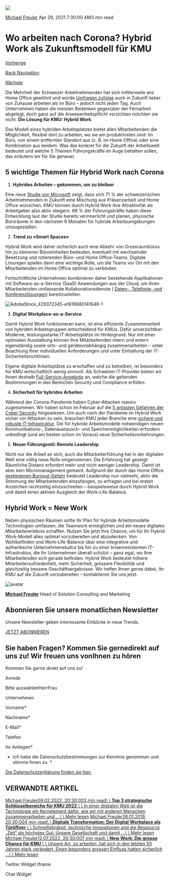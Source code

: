 ![](https://25917640.fs1.hubspotusercontent-eu1.net/hub/25917640/hubfs/Imported_Blog_Media/AdobeStock_429372345-e1619680141646-1.jpeg?width=300&name=AdobeStock_429372345-e1619680141646-1.jpeg)

[Michael Freuler](https://blog.dinotronic.ch/author/michael-freuler) Apr 29, 2021 7:30:00 AM3 min read

# Wo arbeiten nach Corona? Hybrid Work als Zukunftsmodell für KMU

[Vorherige](https://blog.dinotronic.ch/blog/cyber-security/public-wlan-wie-sicher-sind-meine-daten)

[Back Navigation](https://blog.dinotronic.ch/)

[Nächste](https://blog.dinotronic.ch/blog/trends-en/wie-arbeiten-wir-nach-corona-tipps-fuer-flexwork-und-remote-leadership)

Die Mehrheit der Schweizer Arbeitnehmenden hat sich mittlerweile ans Home Office gewöhnt und würde [Umfragen zufolge](https://www.bluewin.ch/de/news/wirtschaft-boerse/angestellte-wollen-ins-buero-zurueck-aber-nicht-jeden-tag-643680.html) auch in Zukunft lieber von Zuhause arbeiten als im Büro – jedoch nicht jeden Tag. Auch Unternehmen haben die meisten Bedenken gegenüber der Fernarbeit abgelegt, doch ganz auf die Anwesenheitspflicht verzichten möchten sie nicht. **Die Lösung für KMU: Hybrid Work**.

Das Modell eines hybriden Arbeitsplatzes bietet allen Mitarbeitenden die Möglichkeit, flexibel dort zu arbeiten, wo sie am produktivsten sind: Im Büro, von einem entfernten Standort aus (z. B. im Home Office) oder eine Kombination aus beidem. Was das konkret für die Zukunft der Arbeitswelt bedeutet und welche 5 Themen Führungskräfte im Auge behalten sollen, das erläutern wir für Sie genauer.

## 5 wichtige Themen für Hybrid Work nach Corona

1. **Hybrides Arbeiten – gekommen, um zu bleiben**

Eine neue [Studie von Microsoft](https://news.microsoft.com/de-ch/2021/04/06/microsoft-studie-so-veraendert-sich-die-arbeitswelt-in-der-schweiz/) zeigt, dass sich 71 % der schweizerischen Arbeitnehmenden in Zukunft eine Mischung aus Präsenzarbeit und Home Office wünschen. KMU können durch Hybrid Work ihre Attraktivität als Arbeitgeber also aktiv steigern. 66 % der Führungskräfte haben diese Entwicklung laut der Studie bereits verinnerlicht und planen, physische Büroräume in den nächsten 6 Monaten für hybride Arbeitsumgebungen umzugestalten.

2. **Trend zu «Smart Spaces»**

Hybrid Work wird daher sicherlich auch eine Abkehr von Grossraumbüros hin zu kleineren Büroeinheiten bedeuten, eventuell mit wechselnder Besetzung und rotierenden Büro‑ und Home Office-Teams. Digitale Lösungen spielen dann eine wichtige Rolle, um die Teams vor Ort mit den Mitarbeitenden im Home Office optimal zu verbinden.

Fortschrittliche Unternehmen kombinieren daher bestehende Applikationen mit Software-as-a-Service (SaaS) Anwendungen aus der Cloud, um ihren Mitarbeitenden umfassende Kollaborationsdienste ( [Daten-, Telefonie- und Konferenzlösungen](https://www.dinotronic.ch/teams-telefonie/)) bereitzustellen.

![AdobeStock_429372345-e1619680141646-1](https://blog.dinotronic.ch/hs-fs/hubfs/Imported_Blog_Media/AdobeStock_429372345-e1619680141646-1.jpeg?width=787&height=493&name=AdobeStock_429372345-e1619680141646-1.jpeg)

3. **Digital Workplace-as-a-Service**

Damit Hybrid Work funktionieren kann, ist eine effiziente Zusammenarbeit von hybriden Arbeitsgruppen entscheidend für KMUs. Dafür unverzichtbar: Moderne, leistungsstarke IT-Arbeitsplätze im Hintergrund. Nur mit einer optimalen Ausstattung können Ihre Mitarbeitenden intern und extern eigenständig sowie orts- und geräteunabhängig zusammenarbeiten – unter Beachtung Ihrer individuellen Anforderungen und unter Einhaltung der IT-Sicherheitsrichtlinien.

Eigene digitale Arbeitsplätze zu erschaffen und zu betreiben, ist besonders für KMU wirtschaftlich wenig sinnvoll. Als Schweizer IT-Provider bieten wir Ihnen deshalb [Full-Service-Angebote](https://www.dinotronic.ch/digital-workplace/managed-workplace-service/) an, welche die geltenden Bestimmungen in den Bereichen Security und Compliance erfüllen.

4. **Sicherheit für hybrides Arbeiten**

Während der Corona-Pandemie haben Cyber-Attacken massiv zugenommen. Wir haben schon im Februar auf die [5 grössten Gefahren der Cyber Security](https://www.dinotronic.ch/blog/cyber-security/5-cyber-security-trends-gefahren-die-kmu-2021-erkennen-muessen/) hingewiesen. Um auch nach der Pandemie im Hybrid Work sicher vor Attacken zu sein, brauchen KMU jeder Branche eine [sichere und robuste IT-Infrastruktur](https://www.dinotronic.ch/cyber-security/). Die für hybride Arbeitsmodelle notwendigen neuen Kommunikations-, Datenaustausch- und Speichermöglichkeiten erfordern unbedingt (und am besten schon im Voraus) neue Sicherheitsvorkehrungen.

5. **Neuer Führungsstil: Remote Leadership**

Nicht nur die Arbeit an sich, auch die Mitarbeiterführung hat in der digitalen Welt eine völlig neue Rolle eingenommen. Die Erfahrung hat gezeigt: Räumliche Distanz erfordert mehr und nicht weniger Leadership. Damit ist aber kein Micromanagement gemeint. Aufgrund der durch das Home Office [gestiegenen Burnout-Gefahr](https://www.basicthinking.de/blog/2020/04/22/burnout-corona-home-office/) bedeutet Leadership nun vielmehr, aktiv die Stimmung der Mitarbeitenden einzufangen, zu erfragen und bei ersten Anzeichen rechtzeitig einzuschreiten – beispielsweise durch Hybrid Work und damit einen aktiven Ausgleich der Work-Life-Balance.

## Hybrid Work ­­= New Work

Neben physischen Räumen sollte Ihr Plan für hybride Arbeitsmodelle Technologien umfassen, die Teamwork ermöglichen und ein neues digitales Mitarbeitererlebnis schaffen.‎ Nutzen Sie jetzt Ihre Chance, um für Ihr Hybrid Work-Modell alles optimal vorzubereiten und abzudecken: Von Wohlbefinden und Work-Life-Balance über eine integrative und authentische Unternehmenskultur bis hin zu einer krisenresistenten IT-Infrastruktur, die Ihr Unternehmen überall schützt – ganz egal, wo Ihre Mitarbeitenden sich gerade befinden. Hybrid Work bedeutet höhere Mitarbeiterzufriedenheit, mehr Sicherheit, grössere Flexibilität und gleichzeitig bessere Geschäftsergebnisse. Wir helfen Ihnen gerne dabei, Ihr KMU auf die Zukunft vorzubereiten – kontaktieren Sie uns jetzt.

![avatar](https://25917640.fs1.hubspotusercontent-eu1.net/hub/25917640/hubfs/01_Visual%20Content/01_Mitarbeiter-Fotos/Michael%20Freuler%20klein.png?width=290&name=Michael%20Freuler%20klein.png)

[**Michael Freuler**](https://blog.dinotronic.ch/author/michael-freuler) Head of Solution Consulting and Marketing

## Abonnieren Sie unsere monatlichen Newsletter

Unsere Newsletter geben interessante Einblicke in neue Trends.

[JETZT ABONNIEREN](https://cta-eu1.hubspot.com/web-interactives/public/v1/track/click?encryptedPayload=AVxigLL3iAqHH4tIrF8KzAwLltkbHyerT4aXykcBmNBdOUaYUW1ClNdv2FZGBQZ9wKzsV7vDClG6AxVdR0HpLCZRUuZ%2FIdmwRqLUxlSEJ9e2zfRUOtIg3l4R7%2F%2BEJRVEJ8yAzeQd8U4VK7GlTgeRTWjnQ%2FxGWKjwxyNwEjNlp%2BlxaqfagPu0YF1KgViTol9PcLs%3D&portalId=25917640&webInteractiveContentId=114201044682&webInteractiveId=151726273754&containerType=EMBEDDED&pageUrl=https%3A%2F%2Fblog.dinotronic.ch%2Fblog%2Ftrends%2Fwo-arbeiten-nach-corona-hybrid-work-als-zukunftsmodell-fuer-kmu&pageTitle=Wo+arbeiten+nach+Corona%3F+Hybrid+Work+als+Zukunftsmodell+f%C3%BCr+KMU&referrer=&userAgent=Mozilla%2F5.0+%28X11%3B+Linux+x86_64%29+AppleWebKit%2F537.36+%28KHTML%2C+like+Gecko%29+Chrome%2F132.0.0.0+Safari%2F537.36&hutk=&hssc=&hstc=&pageId=116866208732)

## Sie haben Fragen? Kommen Sie gernedirekt auf uns zu! Wir freuen uns vonIhnen zu hören

Kommen Sie gerne direkt auf uns zu!

Anrede

Bitte auswählenHerrFrau

Unternehmen

Vorname\*

Nachname\*

E-Mail\*

Telefon

Ihr Anliegen\*

- Ich habe die Datenschutzbestimmungen zur Kenntnis genommen und stimme ihnen zu.
\*

[Die Datenschutzerklärung finden sie hier.](https://dinotronic.ch/datenschutz)

## VERWANDTE ARTIKEL

[Michael Freuler09.02.2022, 20:30:003 min read\\
\\
**Top 3 strategische Schlüsselbereiche für KMU 2022** \\
\\
In einer digitalen Welt ist die Technologie ein Kernelement dafür, wie wir mit anderen Menschen zusammenarbeiten und ...\\
\\
Mehr lesen](https://blog.dinotronic.ch/blog/trends/top-3-strategische-schluesselbereiche-fuer-kmu-2022) [Michael Freuler28.01.2019, 20:30:004 min read\\
\\
**Digitale Transformation: Der Digital Workplace als Türöffner** \\
\\
Schnelllebigkeit, technische Innovationen und die Ressource „Zeit“ als höchstes Gut: Unsere Gesellschaft und damit ...\\
\\
Mehr lesen](https://blog.dinotronic.ch/blog/digital-workplace/digitale-transformation-der-digital-workplace-als-tueroeffner) [Michael Freuler12.07.2022, 20:30:007 min read\\
\\
**New Work: Die grosse Chance für KMU** \\
\\
Unsere Art, zu arbeiten, hat sich in den letzten 50 Jahren stark verändert. Einen besonders grossen Einfluss hatten sicherlich ...\\
\\
Mehr lesen](https://blog.dinotronic.ch/blog/digital-workplace/new-work-die-grosse-chance-fuer-kmu)

Twitter Widget Iframe

Chat Widget